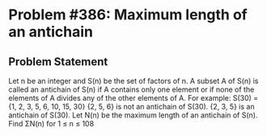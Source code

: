 # Problem #386: Maximum length of an antichain 

## Problem Statement 

Let n be an integer and S(n) be the set of factors of n.
A subset A of S(n) is called an antichain of S(n) if A contains only one element or if none of the elements of A divides any of the other elements of A.
For example: S(30) = {1, 2, 3, 5, 6, 10, 15, 30}
{2, 5, 6} is not an antichain of S(30).
{2, 3, 5} is an antichain of S(30).
Let N(n) be the maximum length of an antichain of S(n).
Find ΣN(n) for 1 ≤ n ≤ 108

